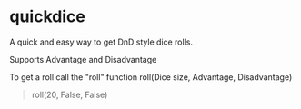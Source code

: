 # quickdice
A quick and easy way to get DnD style dice rolls.

Supports Advantage and Disadvantage


To get a roll call the "roll" function
roll(Dice size, Advantage, Disadvantage)

> roll(20, False, False)
